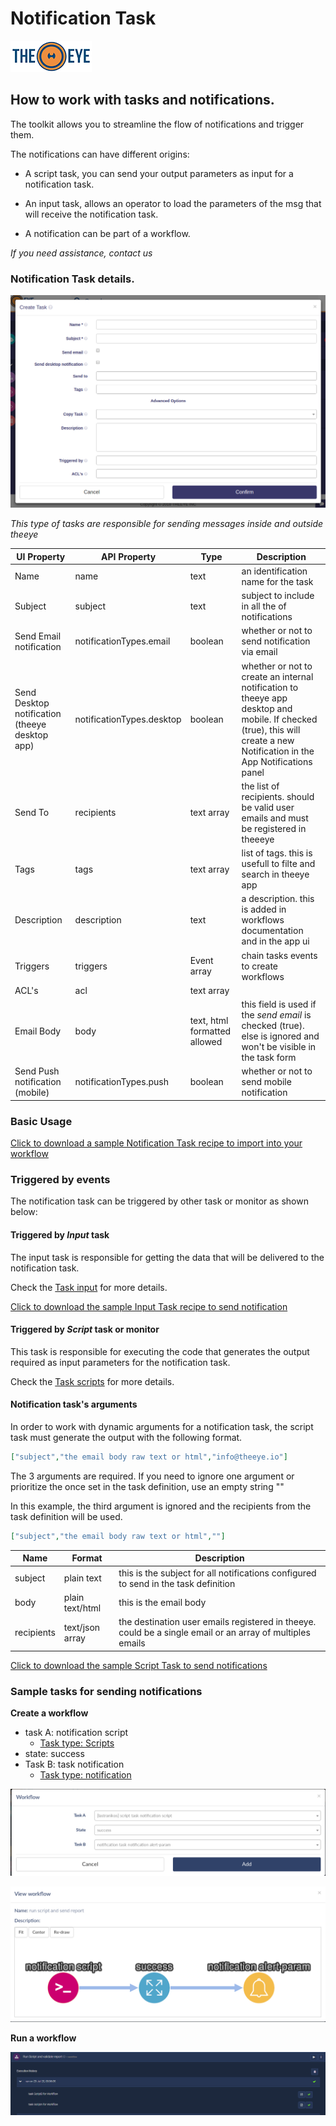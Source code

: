 # Notification Task

[![theeye.io](../../images/logo-theeye-theOeye-logo2.png)](https://theeye.io/en/index.html)

## How to work with tasks and notifications.

The toolkit allows you to streamline the flow of notifications and trigger them.

The notifications can have different origins:

- A script task, you can send your output parameters as input for a notification task.

- An input task, allows an operator to load the parameters of the msg that will receive the notification task.

- A notification can be part of a workflow.


*If you need assistance, contact us*


### Notification Task details.

![notification task form](../../images/form_notification.png "Notification Form")



*This type of tasks are responsible for sending messages inside and outside theeye*

| UI Property | API Property | Type        | Description |
| ---         | ---          | ---         | --- |
| Name        | name         | text        | an identification name for the task |
| Subject     | subject      | text        | subject to include in all the of notifications |
| Send Email notification | notificationTypes.email | boolean | whether or not to send notification via email |
| Send Desktop notification (theeye desktop app) | notificationTypes.desktop | boolean | whether or not to create an internal notification to theeye app desktop and mobile. If checked (true), this will create a new Notification in the App Notifications panel |
| Send To     | recipients   | text array  | the list of recipients. should be valid user emails and must be registered in theeeye |
| Tags        | tags         | text array  | list of tags. this is usefull to filte and search in theeye app |
| Description | description  | text        | a description. this is added in workflows documentation and in the app ui |
| Triggers    | triggers     | Event array | chain tasks events to create workflows |
| ACL's       | acl          | text array  |  | 
| Email Body  | body         | text, html formatted allowed | this field is used if the *send email* is checked (true). else is ignored and won't be visible in the task form |
| Send Push notification (mobile) | notificationTypes.push | boolean | whether or not to send mobile notification |


### Basic Usage

[Click to download a sample Notification Task recipe to import into your workflow](../../assets/recipes/task_type-notification-send_notification.json)

### Triggered by events
The notification task can be triggered by other task or monitor as shown below:

#### Triggered by _Input_ task

The input task is responsible for getting the data that will be delivered to the notification task.

Check the [Task input](/en/core-concepts/tasks/) for more details.

[Click to download the sample Input Task recipe to send notification](../../assets/recipes/task_type-input-send_notification.json)

#### Triggered by _Script_ task or monitor

This task is responsible for executing the code that generates the output required as input parameters for the notification task.

Check the [Task scripts](/en/core-concepts/tasks/) for more details.


#### Notification task's arguments

In order to work with dynamic arguments for a notification task, the script task must generate the output with the following format.

```json
["subject","the email body raw text or html","info@theeye.io"]
```

The 3 arguments are required. If you need to ignore one argument or prioritize the once set in the task definition, use an empty string ""

In this example, the third argument is ignored and the recipients from the task definition will be used.

```json
["subject","the email body raw text or html",""]
```


| Name | Format | Description |
| ---- | ---- | ---- |
| subject | plain text | this is the subject for all notifications configured to send in the task definition |
| body | plain text/html | this is the email body |
| recipients | text/json array | the destination user emails registered in theeye. could be a single email or an array of multiples emails |



[Click to download the sample Script Task to send notifications](../../assets/recipes/task_type-script-send_notification.json)

### Sample tasks for sending notifications

**Create a workflow**

- task A: notification script
    - [Task type: Scripts](../../assets/recipes/task_type-script-send_notification.json)
- state: success
- Task B: task notification
    - [Task type: notification](../../assets/recipes/task_type-notification-send_notification.json)

![dashboard_workflow_script_and_notification](../../images/dashboard_workflow_script_and_notification-00.png)

![dashboard_workflow_script_and_notification](../../images/dashboard_workflow_script_and_notification-01.png)

**Run a workflow**

![dashboard_workflow_script_and_notification](../../images/dashboard_workflow_script_and_notification.png)

